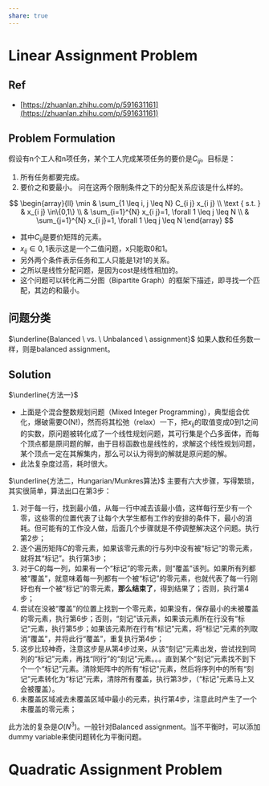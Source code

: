 ```yaml
---
share: true
---
```


# Linear Assignment Problem

## Ref
- [https://zhuanlan.zhihu.com/p/591631161](https://zhuanlan.zhihu.com/p/591631161)

## Problem Formulation
假设有n个工人和n项任务，某个工人完成某项任务的要价是$C_{ij}$。目标是：
1. 所有任务都要完成。
2. 要价之和要最小。
问在这两个限制条件之下的分配关系应该是什么样的。

$$
\begin{array}{ll}
\min & \sum_{1 \leq i, j \leq N} C_{i j} x_{i j} \\
\text { s.t. } & x_{i j} \in\{0,1\} \\
& \sum_{i=1}^{N} x_{i j}=1, \forall 1 \leq j \leq N \\
& \sum_{j=1}^{N} x_{i j}=1, \forall 1 \leq j \leq N
\end{array}
$$

- 其中$C_{ij}$是要价矩阵的元素。
- $x_{i j} \in {0,1}$表示这是一个二值问题，x只能取0和1。
- 另外两个条件表示任务和工人只能是1对1的关系。
- 之所以是线性分配问题，是因为cost是线性相加的。
- 这个问题可以转化再二分图（Bipartite Graph）的框架下描述，即寻找一个匹配，其边的和最小。


## 问题分类

$\underline{Balanced \ vs. \ Unbalanced \ assignment}$
如果人数和任务数一样，则是balanced assignment。


## Solution

$\underline{方法一}$
- 上面是个混合整数规划问题（Mixed Integer Programming），典型组合优化，爆破需要O(N!)，然而将其松弛（relax）一下，把$x_{ij}$的取值变成0到1之间的实数，原问题被转化成了一个线性规划问题，其可行集是个凸多面体，而每个顶点都是原问题的解，由于目标函数也是线性的，求解这个线性规划问题，某个顶点一定在其解集内，那么可以认为得到的解就是原问题的解。
- 此法复杂度过高，耗时很大。

$\underline{方法二，Hungarian/Munkres算法}$
主要有六大步骤，写得繁琐，其实很简单，算法出口在第3步：

1. 对于每一行，找到最小值，从每一行中减去该最小值，这样每行至少有一个零，这些零的位置代表了让每个大学生都有工作的安排的条件下，最小的消耗。但可能有的工作没人做，后面几个步骤就是不停调整解决这个问题。执行第2步；
2. 逐个遍历矩阵$C$的零元素，如果该零元素的行与列中没有被“标记”的零元素，就将其“标记”。执行第3步；
3. 对于C的每一列，如果有一个“标记”的零元素，则“覆盖”该列。如果所有列都被“覆盖”，就意味着每一列都有一个被“标记”的零元素，也就代表了每一行刚好也有一个被“标记”的零元素，**那么结束了**，得到结果了；否则，执行第4步；
4. 尝试在没被“覆盖”的位置上找到一个零元素，如果没有，保存最小的未被覆盖的零元素，执行第6步；否则，“刻记”该元素，如果该元素所在行没有“标记”元素，执行第5步；如果该元素所在行有“标记”元素，将“标记”元素的列取消“覆盖”，并将此行“覆盖”，重复执行第4步；
5. 这步比较神奇，注意这步是从第4步过来，从该“刻记”元素出发，尝试找到同列的“标记”元素，再找“同行”的“刻记”元素。。。直到某个“刻记”元素找不到下个一个“标记”元素。清除矩阵中的所有“标记”元素，然后将序列中的所有“刻记”元素转化为“标记”元素，清除所有覆盖，执行第3步，（“标记”元素马上又会被覆盖）。
6. 未覆盖区域减去未覆盖区域中最小的元素，执行第4步，注意此时产生了一个未覆盖的零元素；

此方法的复杂是$O(N^3)$。一般针对Balanced assignment。当不平衡时，可以添加dummy variable来使问题转化为平衡问题。

# Quadratic Assignment Problem